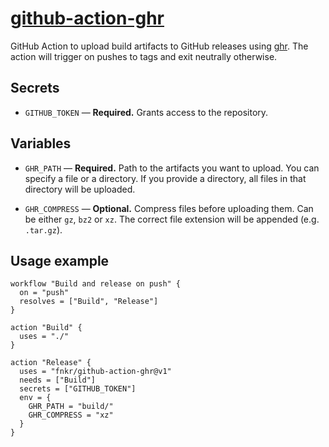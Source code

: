 # [github-action-ghr](https://github.com/fnkr/github-action-ghr)

GitHub Action to upload build artifacts to GitHub releases using [ghr](https://github.com/tcnksm/ghr).
The action will trigger on pushes to tags and exit neutrally otherwise.

## Secrets

- `GITHUB_TOKEN` — **Required.** Grants access to the repository.

## Variables

- `GHR_PATH` — **Required.**
Path to the artifacts you want to upload.
You can specify a file or a directory.
If you provide a directory, all files in that directory will be uploaded.

- `GHR_COMPRESS` — **Optional.**
Compress files before uploading them.
Can be either `gz`, `bz2` or `xz`.
The correct file extension will be appended (e.g. `.tar.gz`).

## Usage example

```hcl
workflow "Build and release on push" {
  on = "push"
  resolves = ["Build", "Release"]
}

action "Build" {
  uses = "./"
}

action "Release" {
  uses = "fnkr/github-action-ghr@v1"
  needs = ["Build"]
  secrets = ["GITHUB_TOKEN"]
  env = {
    GHR_PATH = "build/"
    GHR_COMPRESS = "xz"
  }
}
```
